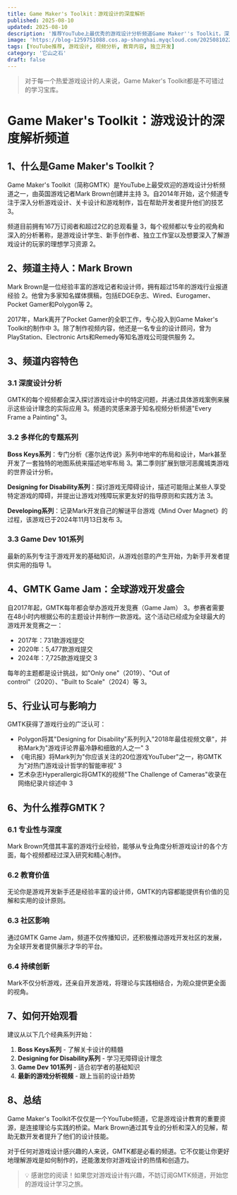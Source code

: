 ```yaml
---
title: Game Maker's Toolkit：游戏设计的深度解析
published: 2025-08-10
updated: 2025-08-10
description: '推荐YouTube上最优秀的游戏设计分析频道Game Maker''s Toolkit，深入了解Mark Brown如何通过专业视角解析游戏设计的奥秘。'
image: 'https://blog-1259751088.cos.ap-shanghai.myqcloud.com/20250810222923259.webp?imageSlim'
tags: [YouTube推荐, 游戏设计, 视频分析, 教育内容, 独立开发]
category: '它山之石'
draft: false
---
```


> 对于每一个热爱游戏设计的人来说，Game Maker's Toolkit都是不可错过的学习宝库。

# Game Maker's Toolkit：游戏设计的深度解析频道

## 1、什么是Game Maker's Toolkit？

Game Maker's Toolkit（简称GMTK）是YouTube上最受欢迎的游戏设计分析频道之一，由英国游戏记者Mark Brown创建并主持 <mcreference link="https://en.wikipedia.org/wiki/Game_Maker's_Toolkit" index="3">3</mcreference>。自2014年开始，这个频道专注于深入分析游戏设计、关卡设计和游戏制作，旨在帮助开发者提升他们的技艺 <mcreference link="https://en.wikipedia.org/wiki/Game_Maker's_Toolkit" index="3">3</mcreference>。

频道目前拥有167万订阅者和超过2亿的总观看量 <mcreference link="https://en.wikipedia.org/wiki/Game_Maker's_Toolkit" index="3">3</mcreference>，每个视频都以专业的视角和深入的分析著称，是游戏设计学生、新手创作者、独立工作室以及想要深入了解游戏设计的玩家的理想学习资源 <mcreference link="https://gamemakerstoolkit.com/" index="2">2</mcreference>。

## 2、频道主持人：Mark Brown

Mark Brown是一位经验丰富的游戏记者和设计师，拥有超过15年的游戏行业报道经验 <mcreference link="https://gamemakerstoolkit.com/" index="2">2</mcreference>。他曾为多家知名媒体撰稿，包括EDGE杂志、Wired、Eurogamer、Pocket Gamer和Polygon等 <mcreference link="https://gamemakerstoolkit.com/" index="2">2</mcreference>。

2017年，Mark离开了Pocket Gamer的全职工作，专心投入到Game Maker's Toolkit的制作中 <mcreference link="https://en.wikipedia.org/wiki/Game_Maker's_Toolkit" index="3">3</mcreference>。除了制作视频内容，他还是一名专业的设计顾问，曾为PlayStation、Electronic Arts和Remedy等知名游戏公司提供服务 <mcreference link="https://gamemakerstoolkit.com/" index="2">2</mcreference>。

## 3、频道内容特色

### 3.1 深度设计分析

GMTK的每个视频都会深入探讨游戏设计中的特定问题，并通过具体游戏案例来展示这些设计理念的实际应用 <mcreference link="https://en.wikipedia.org/wiki/Game_Maker's_Toolkit" index="3">3</mcreference>。频道的灵感来源于知名视频分析频道"Every Frame a Painting" <mcreference link="https://en.wikipedia.org/wiki/Game_Maker's_Toolkit" index="3">3</mcreference>。

### 3.2 多样化的专题系列

**Boss Keys系列**：专门分析《塞尔达传说》系列中地牢的布局和设计，Mark甚至开发了一套独特的地图系统来描述地牢布局 <mcreference link="https://en.wikipedia.org/wiki/Game_Maker's_Toolkit" index="3">3</mcreference>。第二季则扩展到银河恶魔城类游戏的世界设计分析。

**Designing for Disability系列**：探讨游戏无障碍设计，描述可能阻止某些人享受特定游戏的障碍，并提出让游戏对残障玩家更友好的指导原则和实践方法 <mcreference link="https://en.wikipedia.org/wiki/Game_Maker's_Toolkit" index="3">3</mcreference>。

**Developing系列**：记录Mark开发自己的解谜平台游戏《Mind Over Magnet》的过程，该游戏已于2024年11月13日发布 <mcreference link="https://en.wikipedia.org/wiki/Game_Maker's_Toolkit" index="3">3</mcreference>。

### 3.3 Game Dev 101系列

最新的系列专注于游戏开发的基础知识，从游戏创意的产生开始，为新手开发者提供实用的指导 <mcreference link="https://www.youtube.com/@GMTK" index="1">1</mcreference>。

## 4、GMTK Game Jam：全球游戏开发盛会

自2017年起，GMTK每年都会举办游戏开发竞赛（Game Jam） <mcreference link="https://en.wikipedia.org/wiki/Game_Maker's_Toolkit" index="3">3</mcreference>。参赛者需要在48小时内根据公布的主题设计并制作一款游戏。这个活动已经成为全球最大的游戏开发竞赛之一：

- 2017年：731款游戏提交
- 2020年：5,477款游戏提交
- 2024年：7,725款游戏提交 <mcreference link="https://en.wikipedia.org/wiki/Game_Maker's_Toolkit" index="3">3</mcreference>

每年的主题都是设计挑战，如"Only one"（2019）、"Out of control"（2020）、"Built to Scale"（2024）等 <mcreference link="https://en.wikipedia.org/wiki/Game_Maker's_Toolkit" index="3">3</mcreference>。

## 5、行业认可与影响力

GMTK获得了游戏行业的广泛认可：

- Polygon将其"Designing for Disability"系列列入"2018年最佳视频文章"，并称Mark为"游戏评论界最冷静和细致的人之一" <mcreference link="https://en.wikipedia.org/wiki/Game_Maker's_Toolkit" index="3">3</mcreference>
- 《电讯报》将Mark列为"你应该关注的20位游戏YouTuber"之一，称GMTK为"对热门游戏设计哲学的智能审视" <mcreference link="https://en.wikipedia.org/wiki/Game_Maker's_Toolkit" index="3">3</mcreference>
- 艺术杂志Hyperallergic将GMTK的视频"The Challenge of Cameras"收录在网络纪录片综述中 <mcreference link="https://en.wikipedia.org/wiki/Game_Maker's_Toolkit" index="3">3</mcreference>

## 6、为什么推荐GMTK？

### 6.1 专业性与深度

Mark Brown凭借其丰富的游戏行业经验，能够从专业角度分析游戏设计的各个方面，每个视频都经过深入研究和精心制作。

### 6.2 教育价值

无论你是游戏开发新手还是经验丰富的设计师，GMTK的内容都能提供有价值的见解和实用的设计原则。

### 6.3 社区影响

通过GMTK Game Jam，频道不仅传播知识，还积极推动游戏开发社区的发展，为全球开发者提供展示才华的平台。

### 6.4 持续创新

Mark不仅分析游戏，还亲自开发游戏，将理论与实践相结合，为观众提供更全面的视角。

## 7、如何开始观看

建议从以下几个经典系列开始：

1. **Boss Keys系列** - 了解关卡设计的精髓
2. **Designing for Disability系列** - 学习无障碍设计理念
3. **Game Dev 101系列** - 适合初学者的基础知识
4. **最新的游戏分析视频** - 跟上当前的设计趋势

## 8、总结

Game Maker's Toolkit不仅仅是一个YouTube频道，它是游戏设计教育的重要资源，是连接理论与实践的桥梁。Mark Brown通过其专业的分析和深入的见解，帮助无数开发者提升了他们的设计技能。

对于任何对游戏设计感兴趣的人来说，GMTK都是必看的频道。它不仅能让你更好地理解游戏是如何制作的，还能激发你对游戏设计的热情和创造力。

> 💡 感谢您的阅读！如果您对游戏设计有兴趣，不妨订阅GMTK频道，开始您的游戏设计学习之旅。